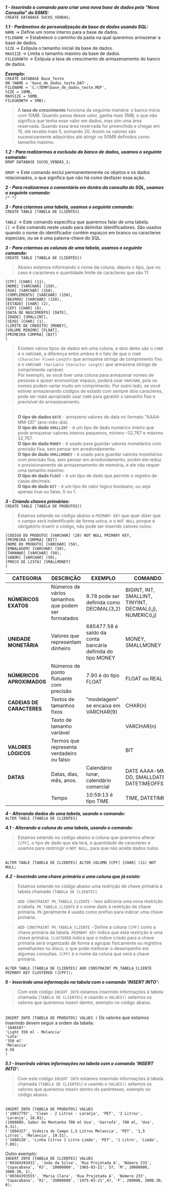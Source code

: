***1 - Inserindo o comando para criar uma nova base de dados pela "Nova Consulta" do SSMS:***
<br> `CREATE DATABASE SUCOS_VENDAS;`

***1.1 - Parâmetros de personalização da base de dados usando SQL:***
<br> `NAME` -> Define um nome interno para a base de dados.
<br> `FILENAME` -> Estabelece o caminho da pasta na qual queremos armazenar a base de dados.
<br> `SIZE` -> Estipula o tamanho inicial da base de dados.
<br> `MAXSIZE` -> Limita o tamanho máximo da base de dados.
<br> `FILEGROWTH` -> Estipula a taxa de crescimento de armazenamento do banco de dados.

***Exemplo:***
<br>`CREATE DATABASE Base_Teste`<br>
`ON (NAME = 'base_de_dados_teste.DAT',`<br>
        `FILENAME = 'C:\TEMP\base_de_dados_teste.MDF',`<br>
        `SIZE = 10MB,`<br>
        `MAXSIZE = 50MB,`<br>
        `FILEGROWTH = 5MB);`
>A **taxa de crescimento** funciona da seguinte maneira: o banco inicia com 10MB. Quando passa desse valor, ganha mais 5MB, o que não significa
>que tenha esse valor em dados, mas sim uma área reservada. Quando essa área reservada for preenchida e chegar em 15, ele recebe mais 5, somando 20.
> Assim os valores são sucessivamente adquiridos até atingir os 50MB definidos como tamanho máximo.

***1.2 - Para realizarmos a exclusão do banco de dados, usamos o seguinte comando:***
<br> `DROP DATABASE SUCOS_VENDAS_2;`
<br>
<br> `DROP` -> Este comando exclui permanentemente os objetos e os dados relacionados, o que significa que não há como desfazer essa ação.

***2 - Para realizarmos o comentário em dentro da consulta do SQL, usamos o seguinte comando:***
<br> `/* */`

***3 - Para criarmos uma tabela, usamos o seguinte comando:***
<br> `CREATE TABLE [TABELA DE CLIENTES]`
<br>
<br> `TABLE` -> Este comando específica que queremos falar de uma tabela.
<br> `[]` -> Este comando neste usado para delimitar identificadores. São usados quando o nome do identificador contém espaços em branco ou caracteres especiais, ou se é uma palavra-chave do SQL.

***3 - Para criarmos as colunas de uma tabela, usamos o seguinte comando:***
<br> `CREATE TABLE [TABELA DE CLIENTES](`

>Abaixo estamos informando o nome da coluna, depois o tipo, que no caso é caracteres e quantidade limite de caracteres que são 11:

`[CPF] [CHAR] (11),`
<br>`[NOME] [VARCHAR] (150),`
<br>`[RUA] [VARCHAR] (150),`
<br>`[COMPLEMENTO] [VARCHAR] (150),`
<br>`[BAIRRO] [VARCHAR] (150),`
<br>`[ESTADO] [CHAR] (2),`
<br>`[CEP] [CHAR] (8),`
<br>`[DATA DE NASCIMENTO] [DATE],`
<br>`[IDADE] [SMALLINT],`
<br>`[SEXO] [CHAR] (1),`
<br>`[LIMITE DE CREDITO] [MONEY],`
<br>`[VOLUME MINIMO] [FLOAT],`
<br>`[PRIMEIRA COMPRA] [BIT]`
<br>`)`

>Existem vários tipos de dados em uma coluna, e dois deles são o `CHAR` e o `VARCHAR`, a diferença entre ambos é o fato de que o `CHAR (Character Fixed-Length)` que armazena strings de comprimento fixo e o `VARCHAR (Variable Character Length)` que armazena strings de comprimento variável. 
<br> Por exemplo, se você tiver uma coluna para armazenar nomes de pessoas e quiser economizar espaço, poderá usar `VARCHAR`, pois os nomes podem variar muito em comprimento. Por outro lado, se você estiver armazenando códigos de estado com sempre dois caracteres, pode ser mais apropriado usar `CHAR` para garantir o tamanho fixo e previsível do armazenamento.

><br>**O tipo de dados `DATE`** - armazena valores de data no formato "AAAA-MM-DD" (ano-mês-dia).
><br>**O tipo de dado `SMALLINT`** - é um tipo de dado numérico inteiro que pode armazenar valores inteiros pequenos, mínimo –32,767 e máximo 32,767. 
><br>**O tipo de dado `MONEY`** - é usado para guardar valores monetários com precisão fixa, sem pensar em arredondamento.
><br>**O tipo de dado `SMALLMONEY`** - é usado para guardar valores monetários com precisão fixa, sem pensar em arredondamento, porém ele reduz o provisionamento de armazenamento de memória, e ele não requer uma tamanho máximo.
><br>**O tipo de dado `FLOAT`** - é um tipo de dado que permite o registro de casas decimais.
><br>**O tipo de dado `BIT`** - é um tipo de valor lógico booleano, ou seja apenas true ou false, 0 ou 1.

***3 - Criando chaves primárias:***
<br> `CREATE TABLE [TABELA DE PRODUTOS](`

>Estamos setando no código abaixo a `PRIMARY KEY` que quer dizer que o campo será indentificado de forma unica, e o `NOT NULL` porque é obrigatório inserir o código, não pode ser inserido valores nulos:

`[CODIGO DO PRODUTO] [VARCHAR] (20) NOT NULL PRIMARY KEY,`
<br>`[PRIMEIRA COMPRA] [BIT]`
<br>`[NOME DO PRODUTO] [VARCHAR] (50),`
<br>`[EMBALAGEM] [VARCHAR] (50),`
<br>`[TAMANHO] [VARCHAR] (50),`
<br>`[SABOR] [VARCHAR] (50),`
<br>`[PRECO DE LISTA] [SMALLMONEY]`
<br>`)`

| **CATEGORIA**  |            **DESCRIÇÃO**                       | **EXEMPLO**                                     |              **COMANDO**        |
|------------------|-----------------------------------------------------|------------------------------------------|---------------------------------|
| **NÚMERICOS EXATOS**      | Números de vários tamanhos que podem ser formatados | 9.78 pode ser definida como DECIMAL(3,2) | BIGINT, INT, SMALLINT, TINYINT, DECIMAL(i,j), NUMERIC(i,j) |
| **UNIDADE MONETÁRIA**     | Valores que representam dinheiro | 685477.58 é saldo da conta bancária definida do tipo MONEY | MONEY, SMALLMONEY |
| **NÚMERICOS APROXIMADOS** | Números de ponto flutuante com precisão | 7.90 é do tipo FLOAT | FLOAT ou REAL |
| **CADEIAS DE CARACTERES** | Textos de tamanhos fixos  | “modelagem” se encaixa em VARCHAR(9) | CHAR(n) |
|                           | Texto de tamanho variável |           | VARCHAR(n) |
| **VALORES LÓGICOS**  |Termos que representa verdadeiro ou falso |          | BIT |
| **DATAS**  	   | Datas, dias, mês, anos.        | Calendário lunar, calendário comercial | DATE AAAA-MM-DD, SMALLDATE, DATETIMEOFFSET |
|                  | Tempo	                    | 10:59:13 é tipo TIME  | TIME, DATETIME |

***4 - Alterando dados de uma tabela, usando o comando:***
<br> `ALTER TABLE [TABELA DE CLIENTES]`

***4.1 - Alterando a coluna de uma tabela, usando o comando:***
>Estamos setando no código abaixo a coluna que queremos alterar `[CPF]`, o tipo de dado que ela terá, a quantidade de caracteres e usamos para restringir o `NOT NULL`, para que não aceite dados nulos.

<br> `ALTER TABLE [TABELA DE CLIENTES] ALTER COLUMN [CPF] [CHAR] (11) NOT NULL;`

***4.2 - Inserindo uma chave primária a uma coluna que já existe:***
>Estamos setando no código abaixo uma restrição de chave primária à tabela chamada `[TABELA DE CLIENTES]`. <br>

>`ADD CONSTRAINT PK_TABELA_CLIENTE` - Isso adiciona uma nova restrição à tabela. `PK_TABELA_CLIENTE` é o nome dado à restrição de chave primária. `PK` geralmente é usado como prefixo para indicar uma chave primária.<br>

>`ADD CONSTRAINT PK_TABELA_CLIENTE` - Define a coluna `[CPF]` como a chave primária da tabela. `PRIMARY KEY` indica que esta restrição é uma chave primária. `CLUSTERED` indica que o índice criado para a chave primária será organizado de forma a agrupar fisicamente os registros semelhantes no disco, o que pode melhorar o desempenho em algumas consultas. `[CPF]` é o nome da coluna que será a chave primária.<br>

`ALTER TABLE [TABELA DE CLIENTES] ADD CONSTRAINT PK_TABELA_CLIENTE PRIMARY KEY CLUSTERED ([CPF]);`

***5 - Inserindo uma informação na tabela com o comando 'INSERT INTO':***
>Com este código `INSERT INTO` estamos inserindo informações à tabela chamada `[TABELA DE CLIENTES]` e usando o `VALUES()` setamos os valores que queremos inserir dentro, exemplo no código abaixo. <br>

<br>`INSERT INTO [TABELA DE PRODUTOS] VALUES (`
Os valores que estamos inserindo devem seguir a ordem da tabela:
<br>`'1040107'`
<br>`'Light 350 ml - Melancia'`
<br>`'Lata'`
<br>`'350 ml'`
<br>`'Melancia'`
<br>`4.56`
<br>`)`

***5.1 - Inserindo várias informações na tabela com o comando 'INSERT INTO':***
>Com este código `INSERT INTO` estamos inserindo informações à tabela chamada `[TABELA DE CLIENTES]` e usando o `VALUES()` setamos os valores que queremos inserir dentro do parênteses, exemplo no código abaixo. <br>

<br>`INSERT INTO [TABELA DE PRODUTOS] VALUES`
<br>`('10837797', 'Clean - 2 Litros - Laranja', 'PET', '2 Litros', 'Laranja', 16.01),`
<br>`(1000889, Sabor da Montanha 700 ml Uva', 'Garrafa', 700 ml, 'Uva', 6.31),`
<br>`('1004327', Videira do Campo 1,5 Litros Melancia', 'PET', '1,5 Litros', 'Melancia', 19.51),`
<br>`('1088126', 'Linha Citrus 1 Litro Limão', 'PET', '1 Litro', 'Limão', 7.00);`

Outro exemplo:
<br>`INSERT INTO [TABELA DE CLIENTES] VALUES`
<br>`('00384393431', 'João da Silva', 'Rua Projetada A', 'Número 233', 'Copacabana', 'RJ', '20000000', '1965-03-21', 57, 'M', 20000000, 3000.30, 1),`
<br>`('00384393555', 'Maria Clara', 'Rua Projetada A', 'Número 233', 'Copacabana', 'RJ', '20000000', '1975-03-21',47, 'F', 200000, 3000.30, 0);`








